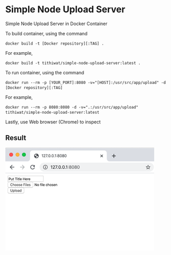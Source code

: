 # Simple Node Upload Server
Simple Node Upload Server in Docker Container

To build container, using the command
```shell
docker build -t [Docker repository][:TAG] .
```

For example,
```shell
docker build -t tithiwat/simple-node-upload-server:latest .
```

To run container, using the command
```shell
docker run --rm -p [YOUR_PORT]:8080 -v="[HOST]:/usr/src/app/upload" -d [Docker repository][:TAG]
```

For example,
```shell
docker run --rm -p 8080:8080 -d -v=".:/usr/src/app/upload" tithiwat/simple-node-upload-server:latest
```


Lastly, use Web browser (Chrome) to inspect
## Result
![Result](https://raw.githubusercontent.com/Tithiwat/simple-node-upload-server/master/images/result.png)

